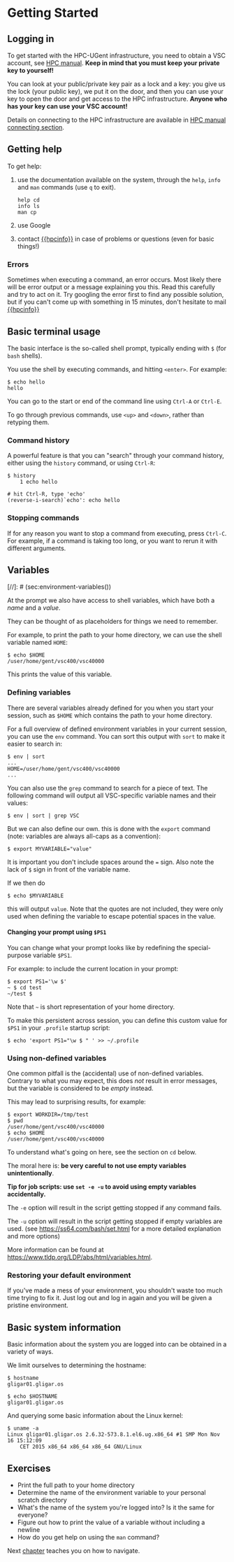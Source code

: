 # Getting Started

## Logging in

To get started with the HPC-UGent infrastructure, you need to obtain a
VSC account, see [HPC manual](../account.md). **Keep in mind that you
must keep your private key to yourself!**

You can look at your public/private key pair as a lock and a key: you
give us the lock (your public key), we put it on the door, and then you
can use your key to open the door and get access to the HPC
infrastructure. **Anyone who has your key can use your VSC account!**

Details on connecting to the HPC infrastructure are available in [HPC
manual connecting section](../connecting.md).

## Getting help

To get help:

1.  use the documentation available on the system, through the
    `help`, `info` and `man` commands (use `q` to exit).
    ``` 
    help cd 
    info ls 
    man cp 
    ```
2.  use Google

3. contact [{{hpcinfo}}](mailto:{{hpcinfo}}) in case
of problems or questions (even for basic things!)

### Errors

Sometimes when executing a command, an error occurs. Most likely there
will be error output or a message explaining you this. Read this
carefully and try to act on it. Try googling the error first to find any
possible solution, but if you can't come up with something in 15
minutes, don't hesitate to mail 
[{{hpcinfo}}](mailto:{{hpcinfo}})

## Basic terminal usage

The basic interface is the so-called shell prompt, typically ending with
`$` (for `bash` shells).

You use the shell by executing commands, and hitting
`<enter>`. For example: 

```
$ echo hello 
hello 
```

You can go to the start or end of the command line using
`Ctrl-A` or `Ctrl-E`.

To go through previous commands, use `<up>` and
`<down>`, rather than retyping them.

### Command history

A powerful feature is that you can "search" through your command
history, either using the `history` command, or using
`Ctrl-R`: 
```
$ history
    1 echo hello

# hit Ctrl-R, type 'echo' 
(reverse-i-search)`echo': echo hello
```

### Stopping commands

If for any reason you want to stop a command from executing, press
`Ctrl-C`. For example, if a command is taking too long, or
you want to rerun it with different arguments.

## Variables

[//]: # (sec:environment-variables())

At the prompt we also have access to shell variables, which have both a
*name* and a *value*.

They can be thought of as placeholders for things we need to remember.

For example, to print the path to your home directory, we can use the
shell variable named `HOME`:

```
$ echo $HOME 
/user/home/gent/vsc400/vsc40000
```

This prints the value of this variable.

### Defining variables

There are several variables already defined for you when you start your
session, such as `$HOME` which contains the path to your
home directory.

For a full overview of defined environment variables in your current
session, you can use the `env` command. You can sort this
output with `sort` to make it easier to search in:

```
$ env | sort 
...
HOME=/user/home/gent/vsc400/vsc40000 
... 
```

You can also use the `grep` command to search for a piece of
text. The following command will output all VSC-specific variable names
and their values:

```
$ env | sort | grep VSC
```

But we can also define our own. this is done with the
`export` command (note: variables are always all-caps as a
convention):

```
$ export MYVARIABLE="value"
```

It is important you don't include spaces around the `=`
sign. Also note the lack of `$` sign in front of the
variable name.

If we then do 
```
$ echo $MYVARIABLE
```

this will output `value`. Note that the quotes are not
included, they were only used when defining the variable to escape
potential spaces in the value.

#### Changing your prompt using `$PS1`

You can change what your prompt looks like by redefining the
special-purpose variable `$PS1`.

For example: to include the current location in your prompt:
```
$ export PS1='\w $'
~ $ cd test 
~/test $ 
```

Note that `~` is short representation of your home
directory.

To make this persistent across session, you can define this custom value
for `$PS1` in your `.profile` startup script:
```
$ echo 'export PS1="\w $ " ' >> ~/.profile
```

### Using non-defined variables

One common pitfall is the (accidental) use of non-defined variables.
Contrary to what you may expect, this does *not* result in error
messages, but the variable is considered to be *empty* instead.

This may lead to surprising results, for example: 
```
$ export WORKDIR=/tmp/test 
$ pwd
/user/home/gent/vsc400/vsc40000 
$ echo $HOME
/user/home/gent/vsc400/vsc40000 
```

To understand what's going on here, see the section on `cd` below.

The moral here is: **be very careful to not use empty variables
unintentionally**.

**Tip for job scripts: use `set -e -u` to avoid using empty variables
accidentally.**

The `-e` option will result in the script getting stopped if
any command fails.

The `-u` option will result in the script getting stopped if
empty variables are used. (see <https://ss64.com/bash/set.html> for
a more detailed explanation and more options)

More information can be found at
<https://www.tldp.org/LDP/abs/html/variables.html>.

### Restoring your default environment

If you've made a mess of your environment, you shouldn't waste too
much time trying to fix it. Just log out and log in again and you will
be given a pristine environment.

## Basic system information

Basic information about the system you are logged into can be obtained
in a variety of ways.

We limit ourselves to determining the hostname: 
```
$ hostname 
gligar01.gligar.os

$ echo $HOSTNAME 
gligar01.gligar.os 
```

And querying some basic information about the Linux kernel:
```
$ uname -a 
Linux gligar01.gligar.os 2.6.32-573.8.1.el6.ug.x86_64 #1 SMP Mon Nov 16 15:12:09
	CET 2015 x86_64 x86_64 x86_64 GNU/Linux 
```

## Exercises

- Print the full path to your home directory
- Determine the name of the environment variable to your personal scratch directory
- What's the name of the system you\'re logged into? Is it the same for everyone?
- Figure out how to print the value of a variable without including a newline
- How do you get help on using the `man` command?

Next [chapter](navigating.md) teaches you on how to navigate.
